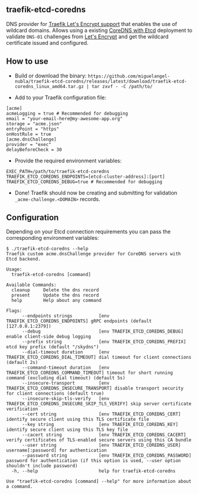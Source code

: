 ## traefik-etcd-coredns

DNS provider for [Traefik Let's Encrypt support](https://docs.traefik.io/configuration/acme/#provider) that enables the use of wildcard domains.
Allows using a existing [CoreDNS with Etcd](https://coredns.io/plugins/etcd/) deployment to validate `DNS-01` challenges from [Let's Encrypt](https://letsencrypt.org/docs/challenge-types/#dns-01-challenge) and get the wildcard certificate issued and configured.


## How to use

* Build or download the binary:
 `https://github.com/miguelangel-nubla/traefik-etcd-coredns/releases/latest/download/traefik-etcd-coredns_linux_amd64.tar.gz | tar zxvf - -C /path/to/`

* Add to your Traefik configuration file:
```
[acme]
acmeLogging = true # Recommended for debugging
email = "your-email-here@my-awesome-app.org"
storage = "acme.json"
entryPoint = "https"
onHostRule = true
[acme.dnsChallenge]
provider = "exec"
delayBeforeCheck = 30
```
* Provide the required environment variables:
```
EXEC_PATH=/path/to/traefik-etcd-coredns
TRAEFIK_ETCD_COREDNS_ENDPOINTS=[etcd-cluster-address]:[port]
TRAEFIK_ETCD_COREDNS_DEBUG=true # Recommended for debugging
```
* Done! Traefik should now be creating and submitting for validation `_acme-challenge.<DOMAIN>` records.

## Configuration
Depending on your Etcd connection requirements you can pass the corresponding environment variables:
```
$ ./traefik-etcd-coredns --help
Traefik custom acme.dnsChallenge provider for CoreDNS servers with Etcd backend.

Usage:
  traefik-etcd-coredns [command]

Available Commands:
  cleanup     Delete the dns record
  present     Update the dns record
  help        Help about any command

Flags:
      --endpoints strings          [env TRAEFIK_ETCD_COREDNS_ENDPOINTS] gRPC endpoints (default [127.0.0.1:2379])
      --debug                      [env TRAEFIK_ETCD_COREDNS_DEBUG] enable client-side debug logging
      --prefix string              [env TRAEFIK_ETCD_COREDNS_PREFIX] etcd key prefix (default "/skydns")
      --dial-timeout duration      [env TRAEFIK_ETCD_COREDNS_DIAL_TIMEOUT] dial timeout for client connections (default 2s)
      --command-timeout duration   [env TRAEFIK_ETCD_COREDNS_COMMAND_TIMEOUT] timeout for short running command (excluding dial timeout) (default 5s)
      --insecure-transport         [env TRAEFIK_ETCD_COREDNS_INSECURE_TRANSPORT] disable transport security for client connections (default true)
      --insecure-skip-tls-verify   [env TRAEFIK_ETCD_COREDNS_INSECURE_SKIP_TLS_VERIFY] skip server certificate verification
      --cert string                [env TRAEFIK_ETCD_COREDNS_CERT] identify secure client using this TLS certificate file
      --key string                 [env TRAEFIK_ETCD_COREDNS_KEY] identify secure client using this TLS key file
      --cacert string              [env TRAEFIK_ETCD_COREDNS_CACERT] verify certificates of TLS-enabled secure servers using this CA bundle
      --user string                [env TRAEFIK_ETCD_COREDNS_USER] username[:password] for authentication
      --password string            [env TRAEFIK_ETCD_COREDNS_PASSWORD] password for authentication (if this option is used, --user option shouldn't include password)
  -h, --help                       help for traefik-etcd-coredns

Use "traefik-etcd-coredns [command] --help" for more information about a command.
```